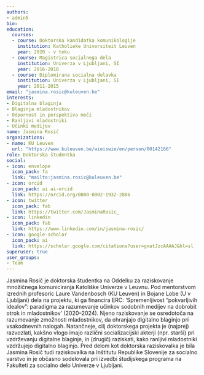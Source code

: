 ```yaml
---
authors:
- admin5
bio: 
education:
  courses:
  - course: Doktorska kandidatka komunikologije
    institution: Katholieke Universiteit Leuven
    year: 2020 - v teku
  - course: Magistrica socialnega dela
    institution: Univerza v Ljubljani, SI
    year: 2016-2018
  - course: Diplomirana socialna delavka
    institution: Univerza v Ljubljani, SI
    year: 2011-2015
email: "jasmina.rosic@kuleuven.be"
interests:
- Digitalna blaginja
- Blaginja mladostnikov
- Odpornost in perspektiva moči
- Ranljivi mladostniki
- Učinki medijev
name: Jasmina Rosič
organizations:
- name: KU Leuven
  url: "https://www.kuleuven.be/wieiswie/en/person/00142166"
role: Doktorska študentka
social:
- icon: envelope
  icon_pack: fa
  link: "mailto:jasmina.rosic@kuleuven.be"
- icon: orcid
  icon_pack: ai ai-orcid
  link: https://orcid.org/0000-0002-1932-2806
- icon: twitter
  icon_pack: fab
  link: https://twitter.com/JasminaRosic_
- icon: linkedin
  icon_pack: fab
  link: https://www.linkedin.com/in/jasmina-rosic/
- icon: google-scholar
  icon_pack: ai
  link: https://scholar.google.com/citations?user=gxatJzcAAAAJ&hl=sl
superuser: true
user_groups:
- Team
---
```


Jasmina Rosič je doktorska študentka na Oddelku za raziskovanje množičnega komuniciranja Katoliške Univerze v Leuvnu. Pod mentorstvom izrednih profesoric Laure Vandenbosch (KU Leuven) in Bojane Lobe (U v Ljubljani) dela na projektu, ki ga financira ERC: ‘Spremenljivost “pokvarljivih idealov”: paradigma za razumevanje učinkov sodobnih medijev na dobrobit otrok in mladostnikov’ (2020–2024). Njeno raziskovanje se osredotoča na razumevanje zmožnosti mladostnikov, da ohranjajo digitalno blaginjo pri vsakodnevnih nalogah. Natančneje, cilj doktorskega projekta je (najprej) razvozlati, kakšno vlogo imajo različni socializacijski akterji (npr. starši) pri vzdrževanju digitalne blaginje, in (drugič) raziskati, kako ranljivi mladostniki vzdržujejo digitalno blaginjo. Pred delom kot doktorska raziskovalka je bila Jasmina Rosič tudi raziskovalka na Inštitutu Republike Slovenije za socialno varstvo in je občasno sodelovala pri izvedbi študijskega programa na Fakulteti za socialno delo Univerze v Ljubljani.